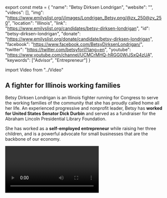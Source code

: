 export const meta = {
  "name": "Betsy Dirksen Londrigan",
  "website": "",
  "videos": [],
  "img": "https://www.emilyslist.org/i/images/Londrigan_Betsy.png/@zx_250@zy_250",
  "location": "Illinois",
  "link": "https://www.emilyslist.org/candidates/betsy-dirksen-londrigan",
  "id": "betsy-dirksen-londrigan",
  "donate": "https://www.emilyslist.org/donate/candidate/betsy-dirksen-londrigan",
  "facebook": "https://www.facebook.com/BetsyDirksenLondrigan/",
  "twitter": "https://twitter.com/betsyforil?lang=en",
  "youtube": "https://www.youtube.com/channel/UCMCrMHQ-hRGG0WiJSxQ4zUA",
  "keywords": ["Advisor", "Entrepreneur"]
}

import Video from "../Video"

## A fighter for Illinois working families

Betsy Dirksen Londrigan is an Illinois fighter running for Congress to serve the working families of the community that she has proudly called home all her life. An experienced progressive and nonprofit leader, Betsy has **worked for United States Senator Dick Durbin** and served as a fundraiser for the Abraham Lincoln Presidential Library Foundation.

She has worked as a **self-employed entrepreneur** while raising her three children, and is a powerful advocate for small businesses that are the backbone of our economy.

<Video id="ebrIC_ilP2o" />

A champion for access to health care, a deeply personal issue for her family, Betsy has worked tirelessly to support children’s hospitals and to raise funds for the Children’s Miracle Network and St. John’s Children’s Hospital.

She was born and raised in Springfield, where she and her husband have raised their three children, adding another generation to their deep family roots in Sangamon County.


## A champion for health care and expanding economic opportunity

Betsy is running to expand economic opportunity and to help create good-paying jobs for downstate Illinois working families. Her immigrant great-grandparents came to Illinois in pursuit of the American dream, and Betsy will fight for all hardworking Illinoisans to have the chance to thrive as they did. She has been fighting to expand access to quality health care since 2009, when her son became critically ill with a rare, serious illness resulting from a tick bite. Betsy’s son had to be put in a medically-induced coma and was hospitalized for 24 days before he started on the long road to recovery. Her family was fortunate to have had health insurance that kept his life-threatening illness from also threatening their economic security, and she has fought tirelessly to ensure that access to health care is a right and not a privilege. “No family should be put in danger of bankruptcy because of an unexpected medical emergency, and people with pre-existing conditions need confidence they will be able to afford their healthcare,” she has said. A strong advocate for all students, Betsy taught seventh and eighth graders as a corps member with Teach For America after college, and she started and directed the alumni association for the University of Illinois-Springfield. A former teacher, she has volunteered extensively with her children’s schools and is dedicated to increasing access to educational opportunities for all students.

## An opportunity to flip a seat from red to blue

Betsy is taking on extreme Republican Congressman Rodney Davis, who has been advancing his party’s dangerous agenda at the expense of the working families he was elected to serve. Davis repeatedly voted to defund Planned Parenthood, voted to undermine equal pay protections for women, and voted for the House Republican health care plan to kick 23 million people off their insurance — threatening the health care coverage of Illinois working families as well as job losses in this district. This seat is a must-win on Democrats’ path to taking back the House, and Betsy has what it takes to flip it from red to blue. Let’s show her the full support of the EMILY’s List community and help elect this champion for Illinois working families to the U.S. House in 2018.

